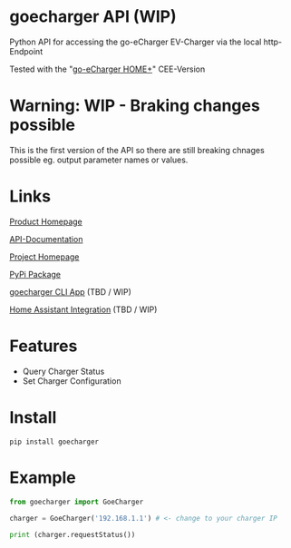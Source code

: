 # goecharger API (WIP)
Python API for accessing the go-eCharger EV-Charger via the local http-Endpoint

Tested with the "[go-eCharger HOME+](https://go-e.co/en/go-echarger-home-2/)" CEE-Version

# Warning: WIP - Braking changes possible
This is the first version of the API so there are still breaking chnages possible eg. output parameter names or values.

# Links
[Product Homepage](https://go-e.co/en/go-echarger-home-2/)

[API-Documentation](https://go-e.co/)

[Project Homepage](https://github.com/cathiele/goecharger)

[PyPi Package](https://pypi.org/project/goecharger/)

[goecharger CLI App](https://github.com/cathiele/goecharger-client) (TBD / WIP)

[Home Assistant Integration](https://github.com/cathiele/homeassistant-goecharger) (TBD / WIP)


# Features
- Query Charger Status
- Set Charger Configuration

# Install

```
pip install goecharger
```

# Example

```python
from goecharger import GoeCharger

charger = GoeCharger('192.168.1.1') # <- change to your charger IP
 
print (charger.requestStatus())
```
